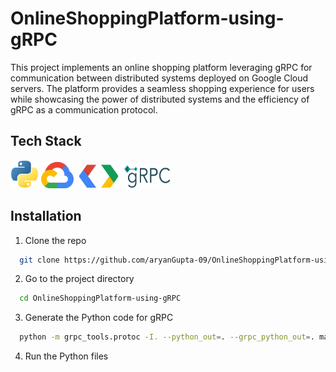 # OnlineShoppingPlatform-using-gRPC

This project implements an online shopping platform leveraging gRPC for communication between distributed systems deployed on Google Cloud servers. The platform provides a seamless shopping experience for users while showcasing the power of distributed systems and the efficiency of gRPC as a communication protocol.


## Tech Stack

<a href="https://www.python.org/" target="_blank" rel="noreferrer"><img src="https://github.com/aryanGupta-09/GitHub-Profile-Icons/blob/main/Languages/Python.svg" width="45" height="45" alt="Python" /></a>
<a href="https://cloud.google.com/" target="_blank" rel="noreferrer"><img src="https://github.com/aryanGupta-09/GitHub-Profile-Icons/blob/main/Distributed%20Systems%20and%20Cloud/GoogleCloud.png" height="42" alt="Google Cloud" /></a>&nbsp;
<a href="https://protobuf.dev/" target="_blank" rel="noreferrer"><img src="https://github.com/aryanGupta-09/GitHub-Profile-Icons/blob/main/Distributed%20Systems%20and%20Cloud/Protobuf.png" width="64" height="38" alt="Protobuf" /></a>&nbsp;
<a href="https://grpc.io/" target="_blank" rel="noreferrer"><img src="https://github.com/aryanGupta-09/GitHub-Profile-Icons/blob/main/Distributed%20Systems%20and%20Cloud/gRPC.png" width="75" height="38" alt="gRPC" /></a>

## Installation

1. Clone the repo
```bash
  git clone https://github.com/aryanGupta-09/OnlineShoppingPlatform-using-gRPC.git
```

2. Go to the project directory
```bash
  cd OnlineShoppingPlatform-using-gRPC
```

3. Generate the Python code for gRPC
```bash
  python -m grpc_tools.protoc -I. --python_out=. --grpc_python_out=. market.proto
```

4. Run the Python files
